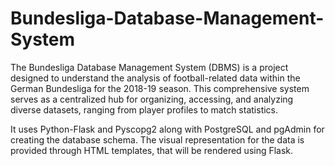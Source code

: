 # Bundesliga-Database-Management-System

The Bundesliga Database Management System (DBMS) is a project designed to understand the analysis of football-related data within the German Bundesliga for the 2018-19 season. This comprehensive system serves as a centralized hub for organizing, accessing, and analyzing diverse datasets, ranging from player profiles to match statistics.

It uses Python-Flask and Pyscopg2 along with PostgreSQL and pgAdmin for creating the database schema. The visual representation for the data is provided through HTML templates, that will be rendered using Flask.
